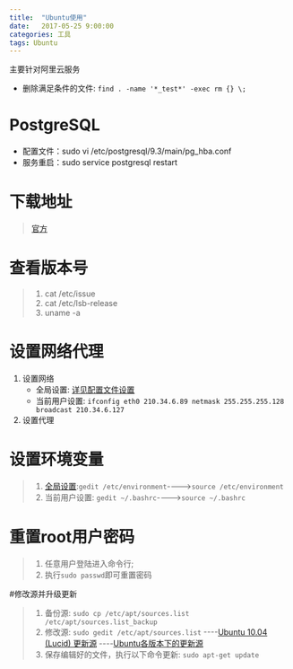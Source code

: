 ```yaml
---
title:  "Ubuntu使用"
date:   2017-05-25 9:00:00
categories: 工具
tags: Ubuntu
---
```


主要针对阿里云服务

<!-- More -->

* 删除满足条件的文件: `find . -name '*_test*' -exec rm {} \;`

# PostgreSQL
* 配置文件：sudo vi /etc/postgresql/9.3/main/pg_hba.conf
* 服务重启：sudo service postgresql restart

# 下载地址
> [官方](http://releases.ubuntu.com/)

# 查看版本号
>1. cat /etc/issue
>2. cat /etc/lsb-release
>3. uname -a

# 设置网络代理
1. 设置网络
	* 全局设置: [详见配置文件设置](http://www.2cto.com/os/201204/127131.html)
	* 当前用户设置: `ifconfig eth0 210.34.6.89 netmask 255.255.255.128 broadcast 210.34.6.127`
2. 设置代理

# 设置环境变量
>1. [全局设置](http://jingyan.baidu.com/article/db55b609a3f6274ba30a2fb8.html):`gedit /etc/environment`---->`source /etc/environment`
>2. 当前用户设置: `gedit ~/.bashrc`---->`source ~/.bashrc`

# 重置root用户密码
>1. 任意用户登陆进入命令行;
>2. 执行`sudo passwd`即可重置密码

#修改源并升级更新
>1. 备份源: `sudo cp /etc/apt/sources.list /etc/apt/sources.list_backup`
>2. 修改源: `sudo gedit /etc/apt/sources.list`
>----[Ubuntu 10.04 (Lucid) 更新源](http://www.cnblogs.com/dolphin0520/archive/2013/03/15/2960907.html)
>----[Ubuntu各版本下的更新源](http://pan.baidu.com/share/link?shareid=1362990598&uk=4278685087)
>3. 保存编辑好的文件，执行以下命令更新: `sudo apt-get update`